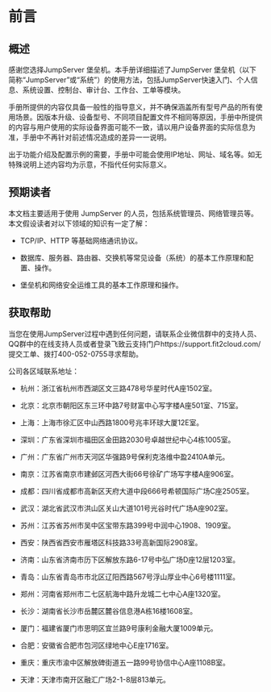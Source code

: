 
# 前言

## 概述

感谢您选择JumpServer 堡垒机。本手册详细描述了JumpServer 堡垒机（以下简称“JumpServer”或“系统”）的使用方法，包括JumpServer快速入门、个人信息、系统设置、控制台、审计台、工作台、工单等模块。

手册所提供的内容仅具备一般性的指导意义，并不确保涵盖所有型号产品的所有使用场景。因版本升级、设备型号、不同项目配置文件不相同等原因，手册中所提供的内容与用户使用的实际设备界面可能不一致，请以用户设备界面的实际信息为准，手册中不再针对前述情况造成的差异一一说明。

出于功能介绍及配置示例的需要，手册中可能会使用IP地址、网址、域名等。如无特殊说明上述内容均为示意，不指代任何实际意义。

## 预期读者

本文档主要适用于使用 JumpServer 的人员，包括系统管理员、网络管理员等。本文假设读者对以下领域的知识有一定了解： 

- TCP/IP、HTTP 等基础网络通讯协议。 

- 数据库、服务器、路由器、交换机等常见设备（系统）的基本工作原理和配置、操作。 

- 堡垒机和网络安全运维工具的基本工作原理和操作。

## 获取帮助

当您在使用JumpServer过程中遇到任何问题，请联系企业微信群中的支持人员、QQ群中的在线支持人员或者登录飞致云支持门户https://support.fit2cloud.com/ 提交工单、拨打400-052-0755寻求帮助。 

公司各区域联系地址： 

- 杭州：浙江省杭州市西湖区文三路478号华星时代A座1502室。

- 北京：北京市朝阳区东三环中路7号财富中心写字楼A座501室、715室。

- 上海：上海市徐汇区中山西路1800号兆丰环球大厦12E室。

- 深圳：广东省深圳市福田区金田路2030号卓越世纪中心4栋1005室。

- 广州：广东省广州市天河区华强路9号保利克洛维中盈2410A单元。

- 南京：江苏省南京市建邺区河西大街66号徐矿广场写字楼A座906室。

- 成都：四川省成都市高新区天府大道中段666号希顿国际广场C座2505室。

- 武汉：湖北省武汉市洪山区关山大道101号光谷时代广场A座902室。

- 苏州：江苏省苏州市吴中区宝带东路399号中润中心1908、1909室。

- 西安：陕西省西安市雁塔区科技路33号高新国际2908室。

- 济南：山东省济南市历下区解放东路6-17号中弘广场D座12层1203室。

- 青岛：山东省青岛市市北区辽阳西路567号浮山厚业中心6号楼1111室。

- 郑州：河南省郑州市二七区航海中路升龙城二七中心A座1320室。

- 长沙：湖南省长沙市岳麓区麓谷信息港A栋16楼1608室。

- 厦门：福建省厦门市思明区宜兰路9号康利金融大厦1009单元。

- 合肥：安徽省合肥市包河区绿地中心E座1716室。

- 重庆：重庆市渝中区解放碑街道五一路99号协信中心A座1108B室。

- 天津：天津市南开区融汇广场2-1-8层813单元。
